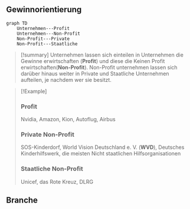 ## Gewinnorientierung

```mermaid
graph TD
    Unternehmen---Profit
    Unternehmen---Non-Profit
    Non-Profit---Private
    Non-Profit---Staatliche
```

>[!summary]
>Unternehmen lassen sich einteilen in Unternehmen die Gewinne erwirtschaften (**Profit**) und diese die Keinen Profit erwirtschaften(**Non-Profit**).
>Non-Profit unternehmen lassen sich darüber hinaus weiter in Private und Staatliche Unternehmen aufteilen, je nachdem wer sie besitzt.

>[!Example]
>### Profit
>Nvidia, Amazon, Kion, Autoflug, Airbus
>### Private Non-Profit
>SOS-Kinderdorf, World Vision Deutschland e. V. (**WVD**), Deutsches Kinderhilfswerk, die meisten Nicht staatlichen Hilfsorganisationen
>### Staatliche Non-Profit
>Unicef, das Rote Kreuz, DLRG

## Branche
